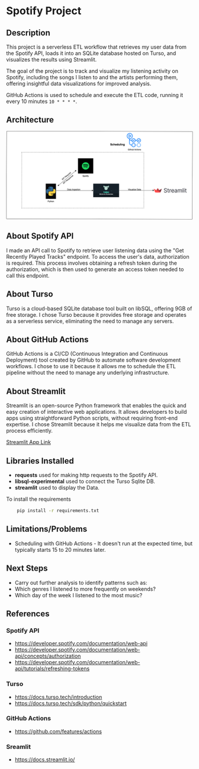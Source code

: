 # Spotify Project

## Description
This project is a serverless ETL workflow that retrieves my user data from the Spotify API, loads it into an SQLite database hosted on Turso, and visualizes the results using Streamlit.

The goal of the project is to track and visualize my listening activity on Spotify, including the songs I listen to and the artists performing them, offering insightful data visualizations for improved analysis.

GitHub Actions is used to schedule and execute the ETL code, running it every 10 minutes ```10 * * * *```.

## Architecture
<p align="center">
  <img src="images/Spotify%20Project.png" />
</p>

## About Spotify API
I made an API call to Spotify to retrieve user listening data using the "Get Recently Played Tracks" endpoint. To access the user's data, authorization is required. This process involves obtaining a refresh token during the authorization, which is then used to generate an access token needed to call this endpoint.

## About Turso
Turso is a cloud-based SQLite database tool built on libSQL, offering 9GB of free storage. I chose Turso because it provides free storage and operates as a serverless service, eliminating the need to manage any servers.

## About GitHub Actions
GitHub Actions is a CI/CD (Continuous Integration and Continuous Deployment) tool created by GitHub to automate software development workflows. I chose to use it because it allows me to schedule the ETL pipeline without the need to manage any underlying infrastructure.

## About Streamlit
Streamlit is an open-source Python framework that enables the quick and easy creation of interactive web applications. It allows developers to build apps using straightforward Python scripts, without requiring front-end expertise. I chose Streamlit because it helps me visualize data from the ETL process efficiently.

[Streamlit App Link](https://spotifyproject-zizytd.streamlit.app/)

## Libraries Installed
- **requests** used for making http requests to the Spotify API.
- **libsql-experimental** used to connect the Turso Sqlite DB.
- **streamlit** used to display the Data.

To install the requirements
```bash
    pip install -r requirements.txt
```

## Limitations/Problems
- Scheduling with GitHub Actions - It doesn't run at the expected time, but typically starts 15 to 20 minutes later. 

## Next Steps
-  Carry out further analysis to identify patterns such as:
  - Which genres I listened to more frequently on weekends?
  - Which day of the week I listened to the most music?

## References
### Spotify API
- https://developer.spotify.com/documentation/web-api
- https://developer.spotify.com/documentation/web-api/concepts/authorization
- https://developer.spotify.com/documentation/web-api/tutorials/refreshing-tokens

### Turso
- https://docs.turso.tech/introduction
- https://docs.turso.tech/sdk/python/quickstart

### GitHub Actions
- https://github.com/features/actions

### Sreamlit
- https://docs.streamlit.io/

